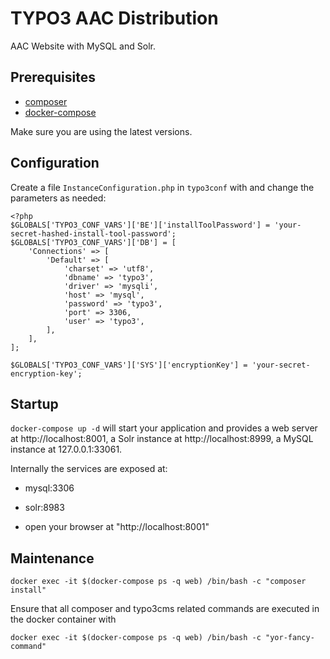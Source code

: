 # TYPO3 AAC Distribution

AAC Website with MySQL and Solr.

## Prerequisites

* [composer](https://getcomposer.org/download/)
* [docker-compose](https://docs.docker.com/compose/install/)

Make sure you are using the latest versions.

## Configuration

Create a file ```InstanceConfiguration.php``` in ```typo3conf``` with and change the parameters as needed:

```$php
<?php
$GLOBALS['TYPO3_CONF_VARS']['BE']['installToolPassword'] = 'your-secret-hashed-install-tool-password';
$GLOBALS['TYPO3_CONF_VARS']['DB'] = [
    'Connections' => [
        'Default' => [
            'charset' => 'utf8',
            'dbname' => 'typo3',
            'driver' => 'mysqli',
            'host' => 'mysql',
            'password' => 'typo3',
            'port' => 3306,
            'user' => 'typo3',
        ],
    ],
];

$GLOBALS['TYPO3_CONF_VARS']['SYS']['encryptionKey'] = 'your-secret-encryption-key';

```

## Startup

```docker-compose up -d``` will start your application and provides a web server at http://localhost:8001, a Solr instance
at http://localhost:8999, a MySQL instance at 127.0.0.1:33061.

Internally the services are exposed at:

* mysql:3306
* solr:8983

* open your browser at "http://localhost:8001"

## Maintenance

```docker exec -it $(docker-compose ps -q web) /bin/bash -c "composer install"```

Ensure that all composer and typo3cms related commands are executed in the docker container with

```docker exec -it $(docker-compose ps -q web) /bin/bash -c "yor-fancy-command"```
